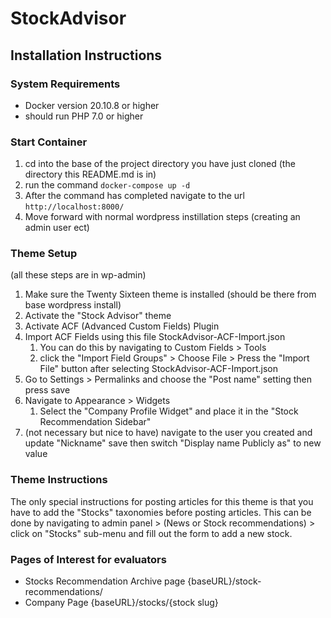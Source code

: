 # StockAdvisor

## Installation Instructions
### System Requirements
- Docker version 20.10.8 or higher
- should run PHP 7.0 or higher

### Start Container
1) cd into the base of the project directory you have just cloned (the directory this README.md is in)
2) run the command ```docker-compose up -d```
3) After the command has completed navigate to the url ```http://localhost:8000/```
4) Move forward with normal wordpress instillation steps (creating an admin user ect)

### Theme Setup
(all these steps are in wp-admin)
1) Make sure the Twenty Sixteen theme is installed (should be there from base wordpress install)
2) Activate the "Stock Advisor" theme 
3) Activate ACF (Advanced Custom Fields) Plugin
4) Import ACF Fields using this file StockAdvisor-ACF-Import.json
   1) You can do this by navigating to Custom Fields > Tools
   2) click the "Import Field Groups" > Choose File > Press the "Import File" button after selecting StockAdvisor-ACF-Import.json
5) Go to Settings > Permalinks and choose the "Post name" setting then press save
6) Navigate to Appearance > Widgets
   1) Select the "Company Profile Widget" and place it in the "Stock Recommendation Sidebar"
7) (not necessary but nice to have) navigate to the user you created and update "Nickname" save then switch "Display name Publicly as" to new value
### Theme Instructions
The only special instructions for posting articles for this theme is that you have to add the "Stocks" taxonomies before
posting articles.
This can be done by navigating to admin panel > (News or Stock recommendations) > click on "Stocks" sub-menu and fill out the form
to add a new stock.

### Pages of Interest for evaluators
- Stocks Recommendation Archive page {baseURL}/stock-recommendations/
- Company Page {baseURL}/stocks/{stock slug}
